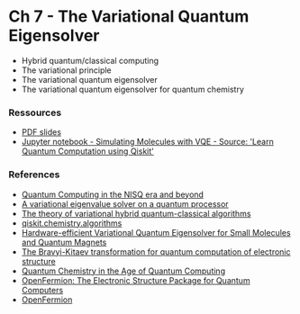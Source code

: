 # Ch 7 - The Variational Quantum Eigensolver
- Hybrid quantum/classical computing
- The variational principle
- The variational quantum eigensolver
- The variational quantum eigensolver for quantum chemistry

### Ressources

- [PDF slides]()
- [Jupyter notebook - Simulating Molecules with VQE - Source: 'Learn Quantum Computation using Qiskit'](https://github.com/bfedrici-phd/QC-2020-CPE/blob/master/Ch7/vqe-molecules.ipynb)

### References
- [Quantum Computing in the NISQ era and beyond](https://arxiv.org/pdf/1801.00862.pdf)
- [A variational eigenvalue solver on a quantum processor](https://arxiv.org/pdf/1304.3061)
- [The theory of variational hybrid quantum-classical algorithms](https://arxiv.org/pdf/1509.04279)
- [qiskit.chemistry.algorithms](https://qiskit.org/documentation/apidoc/chemistry/algorithms/algorithms.html)
- [Hardware-efficient Variational Quantum Eigensolver for Small Molecules and Quantum Magnets](https://arxiv.org/pdf/1704.05018.pdf)
- [The Bravyi-Kitaev transformation for quantum computation of electronic structure](https://arxiv.org/pdf/1208.5986)
- [Quantum Chemistry in the Age of Quantum Computing](https://arxiv.org/pdf/1812.09976)
- [OpenFermion: The Electronic Structure Package for Quantum Computers](https://arxiv.org/pdf/1710.07629)
- [OpenFermion](https://github.com/quantumlib/OpenFermion)
